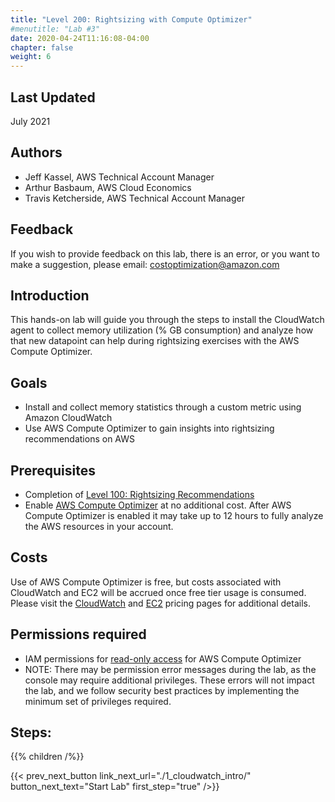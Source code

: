 ```yaml
---
title: "Level 200: Rightsizing with Compute Optimizer"
#menutitle: "Lab #3"
date: 2020-04-24T11:16:08-04:00
chapter: false
weight: 6
---
```

## Last Updated
July 2021

## Authors
- Jeff Kassel, AWS Technical Account Manager
- Arthur Basbaum, AWS Cloud Economics
- Travis Ketcherside, AWS Technical Account Manager

## Feedback
If you wish to provide feedback on this lab, there is an error, or you want to make a suggestion, please email: costoptimization@amazon.com

## Introduction
 This hands-on lab will guide you through the steps to install the CloudWatch agent to collect memory utilization (% GB consumption) and analyze how that new datapoint can help during rightsizing exercises with the AWS Compute Optimizer.

## Goals
- Install and collect memory statistics through a custom metric using Amazon CloudWatch
- Use AWS Compute Optimizer to gain insights into rightsizing recommendations on AWS

## Prerequisites
- Completion of [Level 100: Rightsizing Recommendations](https://wellarchitectedlabs.com/cost/100_labs/100_aws_resource_optimization/)
- Enable [AWS Compute Optimizer](https://aws.amazon.com/compute-optimizer/getting-started/) at no additional cost. After AWS Compute Optimizer is enabled it may take up to 12 hours to fully analyze the AWS resources in your account.

## Costs
Use of AWS Compute Optimizer is free, but costs associated with CloudWatch and EC2 will be accrued once free tier usage is consumed. Please visit the [CloudWatch](https://aws.amazon.com/cloudwatch/pricing/) and [EC2](https://aws.amazon.com/ec2/pricing/) pricing pages for additional details. 

## Permissions required
- IAM permissions for [read-only access](https://docs.aws.amazon.com/compute-optimizer/latest/ug/security-iam.html#standalone-account-access) for AWS Compute Optimizer
- NOTE: There may be permission error messages during the lab, as the console may require additional privileges. These errors will not impact the lab, and we follow security best practices by implementing the minimum set of privileges required.

## Steps:
{{% children  /%}}


{{< prev_next_button link_next_url="./1_cloudwatch_intro/" button_next_text="Start Lab" first_step="true" />}}
